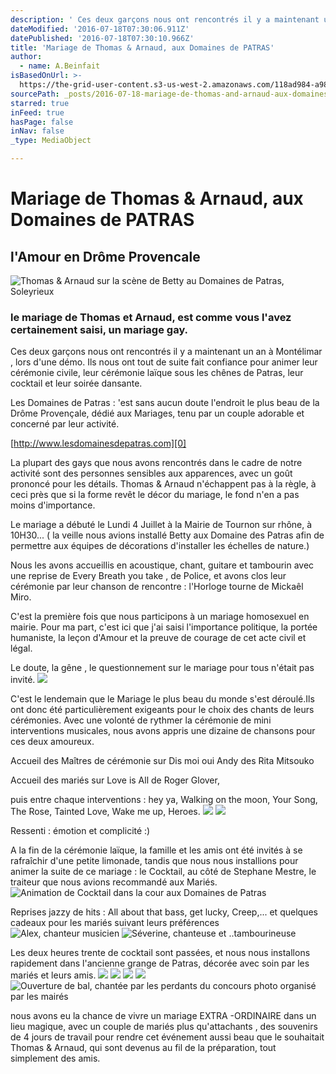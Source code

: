 ```yaml
---
description: ' Ces deux garçons nous ont rencontrés il y a maintenant un an à Montélimar , lors d’une démo. Ils nous ont tout de suite fait confiance pour animer leur cérémonie civile, leur cérémonie laïque sous les chênes de Patras, leur cocktail et leur soirée dansante. '
dateModified: '2016-07-18T07:30:06.911Z'
datePublished: '2016-07-18T07:30:10.966Z'
title: 'Mariage de Thomas & Arnaud, aux Domaines de PATRAS'
author:
  - name: A.Beinfait
isBasedOnUrl: >-
  https://the-grid-user-content.s3-us-west-2.amazonaws.com/118ad984-a983-4bfe-b5fc-fb211835f5a2.jpg
sourcePath: _posts/2016-07-18-mariage-de-thomas-and-arnaud-aux-domaines-de-patras.md
starred: true
inFeed: true
hasPage: false
inNav: false
_type: MediaObject

---
```

# Mariage de Thomas & Arnaud, aux Domaines de PATRAS

## l'Amour en Drôme Provencale
![Thomas & Arnaud sur la scène de Betty au Domaines de Patras, Soleyrieux](https://the-grid-user-content.s3-us-west-2.amazonaws.com/118ad984-a983-4bfe-b5fc-fb211835f5a2.jpg)

### le mariage de Thomas et Arnaud, est comme vous l'avez certainement saisi, un mariage gay.

Ces deux garçons nous ont rencontrés il y a maintenant un an à Montélimar , lors d'une démo. Ils nous ont tout de suite fait confiance pour animer leur cérémonie civile, leur cérémonie laïque sous les chênes de Patras, leur cocktail et leur soirée dansante. 

Les Domaines de Patras : 'est sans aucun doute l'endroit le plus beau de la Drôme Provençale, dédié aux Mariages, tenu par un couple adorable et concerné par leur activité. 

[http://www.lesdomainesdepatras.com][0]

La plupart des gays que nous avons rencontrés dans le cadre de notre activité sont des personnes sensibles aux apparences, avec un goût prononcé pour les détails. Thomas & Arnaud n'échappent pas à la règle, à ceci près que si la forme revêt le décor du mariage, le fond n'en a pas moins d'importance.

Le mariage a débuté le Lundi 4 Juillet à la Mairie de Tournon sur rhône, à 10H30... ( la veille nous avions installé Betty aux Domaine des Patras afin de permettre aux équipes de décorations d'installer les échelles de nature.)

Nous les avons accueillis en acoustique, chant, guitare et tambourin avec une reprise de Every Breath you take , de Police, et avons clos leur cérémonie par leur chanson de rencontre : l'Horloge tourne de Mickaêl Miro.

C'est la première fois que nous participons à un mariage homosexuel en mairie. Pour ma part, c'est ici que j'ai saisi l'importance politique, la portée humaniste, la leçon d'Amour et la preuve de courage de cet acte civil et légal.

Le doute, la gêne , le questionnement sur le mariage pour tous n'était pas invité.
![](https://the-grid-user-content.s3-us-west-2.amazonaws.com/15120068-9971-41c4-bb9d-ad5c64647ba1.jpg)

C'est le lendemain que le Mariage le plus beau du monde s'est déroulé.Ils ont donc été particulièrement exigeants pour le choix des chants de leurs cérémonies. Avec une volonté de rythmer la cérémonie de mini interventions musicales, nous avons appris une dizaine de chansons pour ces deux amoureux.

Accueil des Maîtres de cérémonie sur Dis moi oui Andy des Rita Mitsouko

Accueil des mariés sur Love is All de Roger Glover,

puis entre chaque interventions : hey ya, Walking on the moon, Your Song, The Rose, Tainted Love, Wake me up, Heroes.
![](https://the-grid-user-content.s3-us-west-2.amazonaws.com/7fc2b18d-9920-4d54-833d-75380bf28739.jpg)
![](https://the-grid-user-content.s3-us-west-2.amazonaws.com/315beda3-7d98-4e75-88db-a54da49b7d5c.jpg)

Ressenti : émotion et complicité :)

A la fin de la cérémonie laïque, la famille et les amis ont été invités à se rafraîchir d'une petite limonade, tandis que nous nous installions pour animer la suite de ce mariage : le Cocktail, au côté de Stephane Mestre, le traiteur que nous avions recommandé aux Mariés.
![Animation de Cocktail  dans la cour aux Domaines de Patras](https://the-grid-user-content.s3-us-west-2.amazonaws.com/c7ae9f3e-6db3-4c2d-a11b-1f6b138f4def.jpg)

Reprises jazzy de hits : All about that bass, get lucky, Creep,... et quelques cadeaux pour les mariés suivant leurs préférences
![Alex, chanteur musicien](https://the-grid-user-content.s3-us-west-2.amazonaws.com/003ae3f2-8f77-44f1-b4f3-1529733b01e5.jpg)
![Séverine, chanteuse et ..tambourineuse](https://the-grid-user-content.s3-us-west-2.amazonaws.com/e48ecb2c-6a04-4a73-973d-56e10d022607.jpg)

Les deux heures trente de cocktail sont passées, et nous nous installons rapidement dans l'ancienne grange de Patras, décorée avec soin par les mariés et leurs amis.
![](https://the-grid-user-content.s3-us-west-2.amazonaws.com/f162de3b-ab45-454f-a461-883d85028099.jpg)
![](https://the-grid-user-content.s3-us-west-2.amazonaws.com/02200ccc-26a7-4bc6-81c6-38401234617f.jpg)
![](https://the-grid-user-content.s3-us-west-2.amazonaws.com/9b27df22-5bd0-4069-bbb9-a06a1531a918.jpg)
![](https://the-grid-user-content.s3-us-west-2.amazonaws.com/b7cbee0a-28ac-435d-8f06-1d579a19efb8.jpg)
![Ouverture de bal, chantée par les perdants du concours photo organisé par les mairés](https://the-grid-user-content.s3-us-west-2.amazonaws.com/af6ca05b-bb07-472d-ac7f-4c20979e19e2.jpg)

nous avons eu la chance de vivre un mariage EXTRA -ORDINAIRE dans un lieu magique, avec un couple de mariés plus qu'attachants , des souvenirs de 4 jours de travail pour rendre cet événement aussi beau que le souhaitait Thomas & Arnaud, qui sont devenus au fil de la préparation, tout simplement des amis.

[0]: http://www.lesdomainesdepatras.com/ "salle et domaine de mariage en drome provencale"